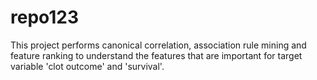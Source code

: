 # repo123
This project performs canonical correlation, association rule mining and feature ranking to understand the features that are important for target variable 'clot outcome' and 'survival'.
